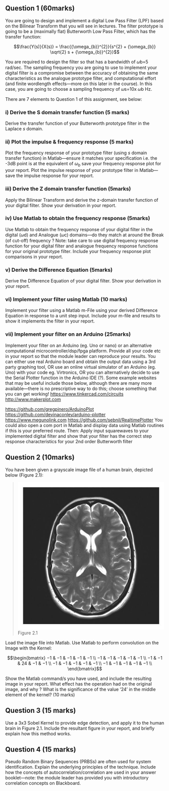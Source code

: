 
## Question 1 (60marks)
You are going to design and implement a digital Low Pass Filter (LPF) based on the Bilinear Transform that you will see in lectures. The filter prototype is going to be a (maximally flat) Butterworth Low Pass Filter, which has the transfer function:

$$\frac{Y(s)}{X(s)} = \frac{{\omega_{b}}^{2}}{s^{2} + {\omega_{b}} \sqrt{2} s + {\omega_{b}}^{2}}$$

You are required to design the filter so that has a bandwidth of 𝜔b=5 rad/sec. The sampling frequency you are going to use to implement your digital filter is a compromise between the accuracy of obtaining the same characteristics as the analogue prototype filter, and computational effort (and finite wordlength effects—more on this later in the course). In this case, you are going to choose a sampling frequency of 𝜔s=10x 𝜔b Hz. 

There are 7 elements to Question 1 of this assignment, see below: 

### i) Derive the S domain transfer function (5 marks) 
Derive the transfer function of your Butterworth prototype filter in the Laplace $s$ domain. 
### ii) Plot the impulse & frequency response (5 marks)
Plot the frequency response of your prototype filter (using $s$ domain transfer function) in Matlab—ensure it matches your specification i.e. the -3dB point is at the equivalent of ${\omega_{b}}$ save your frequency response plot for your report. Plot the impulse response of your prototype filter in Matlab—save the impulse response for your report. 
### iii) Derive the Z domain transfer function (5marks) 
Apply the Bilinear Transform and derive the z-domain transfer function of your digital filter. Show your derivation in your report.

### iv) Use Matlab to obtain the frequency response (5marks) 
Use Matlab to obtain the frequency response of your digital filter in the digital (𝜔d) and Analogue (𝜔c) domains—do they match at around the Break (of cut-off) frequency ? Note: take care to use digital frequency response function for your digital filter and analogue frequency response functions for your original prototype filter. Include your frequency response plot comparisons in your report.
### v) Derive the Difference Equation (5marks) 
Derive the Difference Equation of your digital filter. Show your derivation in your report. 
### vi) Implement your filter using Matlab (10 marks) 
Implement your filter using a Matlab m-File using your derived Difference Equation in response to a unit step input. Include your m-file and results to show it implements the filter in your report. 
### vii) Implement your filter on an Arduino (25marks)
Implement your filter on an Arduino (eg. Uno or nano) or an alternative computational microcontroller/dsp/fpga platform. Provide all your code etc in your report so that the module leader can reproduce your results. You can either use real Arduino board and obtain the output data using a 3rd party graphing tool, OR use an online virtual simulator of an Arduino (eg. Uno) with your code eg. Virtronics, OR you can alternatively decide to use the Serial Plotter function in the Arduino IDE (?). Some example websites that may be useful include those below, although there are many more available—there is no prescriptive way to do this; choose something that you can get working! 
https://www.tinkercad.com/circuits 
http://www.makerplot.com

https://github.com/gregpinero/ArduinoPlot 
https://github.com/devinaconley/arduino-plotter 
https://www.megunolink.com 
https://github.com/sebnil/RealtimePlotter 
You could also open a com port in Matlab and display data using Matlab 
routines if this is your preferred route. 
Then: 
Apply input squarewaves to your implemented digital filter and show that your filter has the correct step response characteristics for your 2nd order Butterworth filter 


## Question 2 (10marks)
You have been given a grayscale image file of a human brain, depicted below (Figure 2.1):

> ![Brain_BW512x512](Brain_BW512x512.png)
> Figure 2.1

Load the image file into Matlab. 
Use Matlab to perform convolution on the Image with the Kernel:

$$\begin{bmatrix} 
−1 & −1 & −1 & −1 & −1 \\
−1 & −1 & −1 & −1 & −1 \\
−1 & −1 & 24 & −1 & −1 \\
−1 & −1 & −1 & −1 & −1 \\
−1 & −1 & −1 & −1 & −1 \\
\end{bmatrix}$$

Show the Matlab command/s you have used, and include the resulting image in your report. 
What effect has the operation had on the original image, and why ? What is the significance of 
the value ‘24’ in the middle element of the kernel? 
(10 marks) 

## Question 3 (15 marks)
Use a 3x3 Sobel Kernel to provide edge detection, and apply it to the human brain in Figure 2.1. 
Include the resultant figure in your report, and briefly explain how this method works. 
 
## Question 4 (15 marks)
Pseudo Random Binary Sequences (PRBSs) are often used for system identification. Explain the underlying principles of the technique. Include how the concepts of autocorrelation/correlation are used in your answer booklet—note: the module leader has provided you with introductory correlation concepts on Blackboard. 
